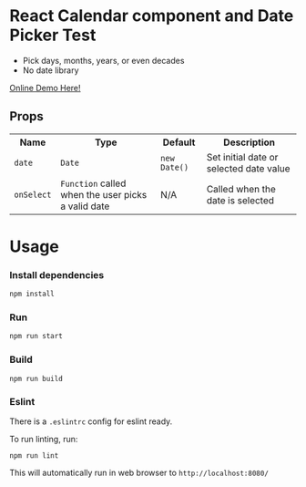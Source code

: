 # React Calendar component and Date Picker Test

- Pick days, months, years, or even decades
- No date library

[Online Demo Here!](https://stackblitz.com/~/github.com/luckyboy07/react-app-calendar)

## Props
<table>
  <tr>
    <th>Name</th>
    <th>Type</th>
     <th>Default</th>
    <th>Description</th>
  </tr>
  <tr>
    <td><code>date</code></td>
    <td><code>Date</code></td>
    <td><code>new Date()</code></td>
    <td>Set initial date or selected date value 
  </tr>
   <tr>
    <td><code>onSelect</code></td>
    <td><code>Function</code> called when the user picks a valid date</td>
    <td>N/A</td>
    <td>Called when the date is selected
  </tr>
</table>

# Usage

### Install dependencies

```bash
npm install
```

### Run

```bash
npm run start
```

### Build
```
npm run build
```
### Eslint
There is a `.eslintrc` config for eslint ready.

To run linting, run:

```
npm run lint
```
This will automatically run in web browser to `http://localhost:8080/`
